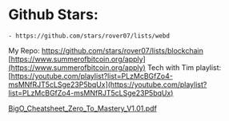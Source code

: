 # Github Stars:
	- https://github.com/stars/rover07/lists/webd
My Repo: https://github.com/stars/rover07/lists/blockchain
[https://www.summerofbitcoin.org/apply](https://www.summerofbitcoin.org/apply) Tech with Tim playlist: [https://youtube.com/playlist?list=PLzMcBGfZo4-msMNfRJT5cLSge23P5bqUx](https://youtube.com/playlist?list=PLzMcBGfZo4-msMNfRJT5cLSge23P5bqUx)

[BigO_Cheatsheet_Zero_To_Mastery_V1.01.pdf](https://prod-files-secure.s3.us-west-2.amazonaws.com/80fadc12-4064-438c-9a8c-8e4a42c1d953/d39d1795-626a-4794-a95d-b1bb74a2ea7b/BigO_Cheatsheet_Zero_To_Mastery_V1.01.pdf)

